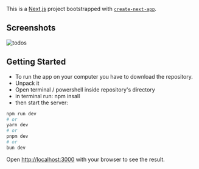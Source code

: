 This is a [Next.js](https://nextjs.org) project bootstrapped with [`create-next-app`](https://nextjs.org/docs/app/api-reference/cli/create-next-app).

## Screenshots 
![todos](https://github.com/user-attachments/assets/01b51fec-5f92-44f4-bb61-8812baea45ab)

## Getting Started

- To run the app on your computer you have to download the repository.
- Unpack it
- Open terminal / powershell inside repository's directory
- in terminal run: npm insall 
- then start the server:

```bash
npm run dev
# or
yarn dev
# or
pnpm dev
# or
bun dev
```

Open [http://localhost:3000](http://localhost:3000) with your browser to see the result.



